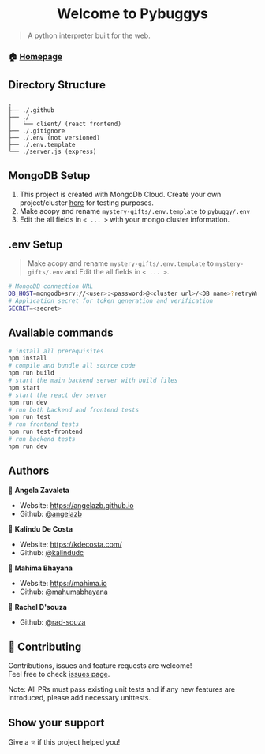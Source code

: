 <h1 align="center">Welcome to Pybuggys</h1>

> A python interpreter built for the web.

### 🏠 [Homepage](https://github.com/FloofyInc/pybuggy)

## Directory Structure

```
.
├── ./.github
├── ./
│   └── client/ (react frontend)
├── ./.gitignore
├── ./.env (not versioned)
├── ./.env.template
└── ./server.js (express)
```

## MongoDB Setup

1. This project is created with MongoDb Cloud. Create your own project/cluster [here](https://www.mongodb.com/cloud) for testing purposes.
2. Make acopy and rename `mystery-gifts/.env.template` to  `pybuggy/.env`
3. Edit the all fields in `< ... >` with your mongo cluster information.

## .env Setup
> Make acopy and rename `mystery-gifts/.env.template` to  `mystery-gifts/.env` and Edit the all fields in `< ... >`.

```sh
# MongoDB connection URL
DB_HOST=mongodb+srv://<user>:<password>@<cluster url>/<DB name>?retryWrites=true
# Application secret for token generation and verification
SECRET=<secret>
```

## Available commands

```sh
# install all prerequisites
npm install
# compile and bundle all source code
npm run build
# start the main backend server with build files
npm start
# start the react dev server
npm run dev
# run both backend and frontend tests
npm run test
# run frontend tests
npm run test-frontend
# run backend tests
npm run dev
```

## Authors

👤 **Angela Zavaleta**

* Website: https://angelazb.github.io
* Github: [@angelazb](https://github.com/orgs/FloofyInc/people/angelazb)

👤 **Kalindu De Costa**

* Website: https://kdecosta.com/
* Github: [@kalindudc](https://github.com/kalindudc)

👤 **Mahima Bhayana**

* Website: https://mahima.io
* Github: [@mahumabhayana](https://github.com/mahimabhayana)

👤 **Rachel D'souza**

* Github: [@rad-souza](https://github.com/rad-souza)


## 🤝 Contributing

Contributions, issues and feature requests are welcome!<br />Feel free to check [issues page](https://github.com/Mystery-Incorporated/mystery-gifts/issues).

Note: All PRs must pass existing unit tests and if any new features are introduced, please add necessary unittests.

## Show your support

Give a ⭐️ if this project helped you!

